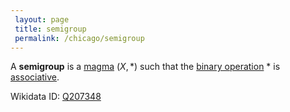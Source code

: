 ```yaml
---
 layout: page
 title: semigroup
 permalink: /chicago/semigroup
---
```

A **semigroup** is a [magma](https://mathgloss.github.io/MathGloss/chicago/magma) $(X,*)$ such that the [binary operation](https://mathgloss.github.io/MathGloss/chicago/binary_operation) $*$ is [associative](https://mathgloss.github.io/MathGloss/chicago/associative).

Wikidata ID: [Q207348](https://www.wikidata.org/wiki/Q207348)